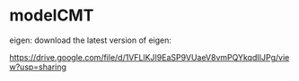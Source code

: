 # modelCMT

eigen:
download the latest version of eigen: 

https://drive.google.com/file/d/1VFLlKJI9EaSP9VUaeV8vmPQYkqdIIJPg/view?usp=sharing

